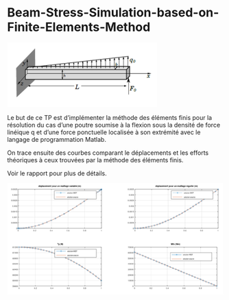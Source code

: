 # Beam-Stress-Simulation-based-on-Finite-Elements-Method


<img src="./Images/situation.png" alt="drawing" width="350"/>

Le but de ce TP est d’implémenter la méthode des éléments finis pour la résolution du cas d’une poutre soumise à la flexion sous la densité de force linéique q et d’une force ponctuelle localisée à son extrémité avec le langage de programmation Matlab.

On trace ensuite des courbes comparant le déplacements et les efforts théoriques à ceux trouvées par la méthode des éléments finis.

Voir le rapport pour plus de détails.

<img src="./Images/resultat.png" alt="drawing" width="1000"/>

